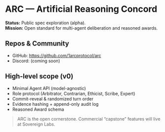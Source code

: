 # ARC — Artificial Reasoning Concord

**Status:** Public spec exploration (alpha).  
**Mission:** Open standard for multi-agent deliberation and reasoned awards.

## Repos & Community
- GitHub: https://github.com/1arcprotocol/arc
- Discord: (coming soon)

## High-level scope (v0)
- Minimal Agent API (model-agnostic)
- Role protocol (Arbitrator, Contrarian, Ethicist, Scribe, Expert)
- Commit-reveal & randomized turn order
- Evidence hashing + append-only audit log
- Reasoned Award schema

> ARC is the open cornerstone. Commercial “capstone” features will live at Sovereign Labs.
